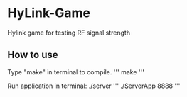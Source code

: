 # HyLink-Game
Hylink game for testing RF signal strength

## How to use
Type "make" in terminal to compile.
'''
make
'''

Run application in terminal: ./server <port>
'''
./ServerApp 8888
'''
